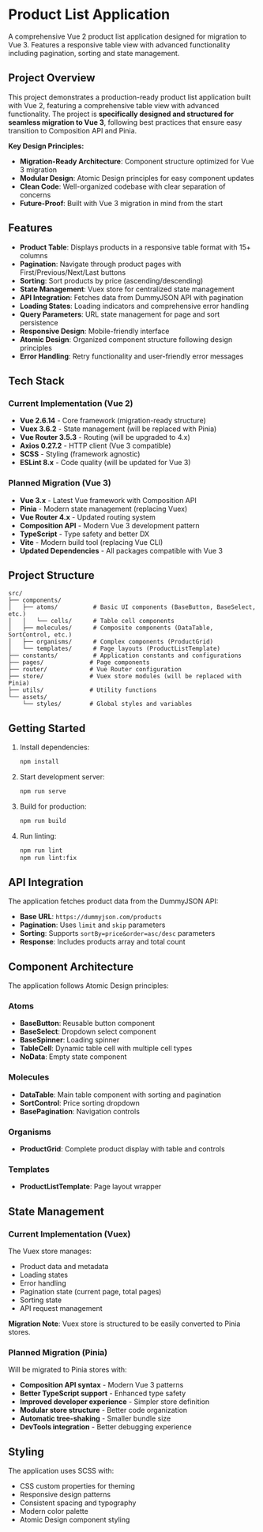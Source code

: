 # Product List Application

A comprehensive Vue 2 product list application designed for migration to Vue 3. Features a responsive table view with advanced functionality including pagination, sorting and state management.

## Project Overview

This project demonstrates a production-ready product list application built with Vue 2, featuring a comprehensive table view with advanced functionality. The project is **specifically designed and structured for seamless migration to Vue 3**, following best practices that ensure easy transition to Composition API and Pinia.

**Key Design Principles:**
- **Migration-Ready Architecture**: Component structure optimized for Vue 3 migration
- **Modular Design**: Atomic Design principles for easy component updates
- **Clean Code**: Well-organized codebase with clear separation of concerns
- **Future-Proof**: Built with Vue 3 migration in mind from the start

## Features

- **Product Table**: Displays products in a responsive table format with 15+ columns
- **Pagination**: Navigate through product pages with First/Previous/Next/Last buttons
- **Sorting**: Sort products by price (ascending/descending)
- **State Management**: Vuex store for centralized state management
- **API Integration**: Fetches data from DummyJSON API with pagination
- **Loading States**: Loading indicators and comprehensive error handling
- **Query Parameters**: URL state management for page and sort persistence
- **Responsive Design**: Mobile-friendly interface
- **Atomic Design**: Organized component structure following design principles
- **Error Handling**: Retry functionality and user-friendly error messages

## Tech Stack

### Current Implementation (Vue 2)
- **Vue 2.6.14** - Core framework (migration-ready structure)
- **Vuex 3.6.2** - State management (will be replaced with Pinia)
- **Vue Router 3.5.3** - Routing (will be upgraded to 4.x)
- **Axios 0.27.2** - HTTP client (Vue 3 compatible)
- **SCSS** - Styling (framework agnostic)
- **ESLint 8.x** - Code quality (will be updated for Vue 3)

### Planned Migration (Vue 3)
- **Vue 3.x** - Latest Vue framework with Composition API
- **Pinia** - Modern state management (replacing Vuex)
- **Vue Router 4.x** - Updated routing system
- **Composition API** - Modern Vue 3 development pattern
- **TypeScript** - Type safety and better DX
- **Vite** - Modern build tool (replacing Vue CLI)
- **Updated Dependencies** - All packages compatible with Vue 3

## Project Structure

```
src/
├── components/
│   ├── atoms/          # Basic UI components (BaseButton, BaseSelect, etc.)
│   │   └── cells/      # Table cell components
│   ├── molecules/      # Composite components (DataTable, SortControl, etc.)
│   ├── organisms/      # Complex components (ProductGrid)
│   └── templates/      # Page layouts (ProductListTemplate)
├── constants/          # Application constants and configurations
├── pages/             # Page components
├── router/            # Vue Router configuration
├── store/             # Vuex store modules (will be replaced with Pinia)
├── utils/             # Utility functions
└── assets/
    └── styles/        # Global styles and variables
```

## Getting Started

1. Install dependencies:
   ```bash
   npm install
   ```

2. Start development server:
   ```bash
   npm run serve
   ```

3. Build for production:
   ```bash
   npm run build
   ```

4. Run linting:
   ```bash
   npm run lint
   npm run lint:fix
   ```

## API Integration

The application fetches product data from the DummyJSON API:
- **Base URL**: `https://dummyjson.com/products`
- **Pagination**: Uses `limit` and `skip` parameters
- **Sorting**: Supports `sortBy=price&order=asc/desc` parameters
- **Response**: Includes products array and total count

## Component Architecture

The application follows Atomic Design principles:

### Atoms
- **BaseButton**: Reusable button component
- **BaseSelect**: Dropdown select component
- **BaseSpinner**: Loading spinner
- **TableCell**: Dynamic table cell with multiple cell types
- **NoData**: Empty state component

### Molecules
- **DataTable**: Main table component with sorting and pagination
- **SortControl**: Price sorting dropdown
- **BasePagination**: Navigation controls

### Organisms
- **ProductGrid**: Complete product display with table and controls

### Templates
- **ProductListTemplate**: Page layout wrapper

## State Management

### Current Implementation (Vuex)
The Vuex store manages:
- Product data and metadata
- Loading states
- Error handling
- Pagination state (current page, total pages)
- Sorting state
- API request management

**Migration Note**: Vuex store is structured to be easily converted to Pinia stores.

### Planned Migration (Pinia)
Will be migrated to Pinia stores with:
- **Composition API syntax** - Modern Vue 3 patterns
- **Better TypeScript support** - Enhanced type safety
- **Improved developer experience** - Simpler store definition
- **Modular store structure** - Better code organization
- **Automatic tree-shaking** - Smaller bundle size
- **DevTools integration** - Better debugging experience

## Styling

The application uses SCSS with:
- CSS custom properties for theming
- Responsive design patterns
- Consistent spacing and typography
- Modern color palette
- Atomic Design component styling
